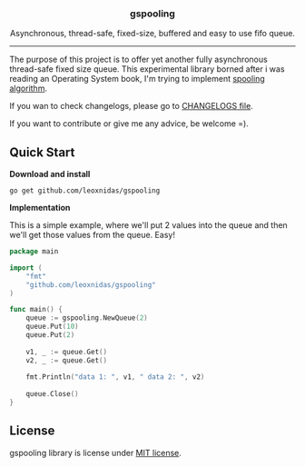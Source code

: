 <p align="center">
  <h3 align="center">gspooling</h3>
  <p align="center">Asynchronous, thread-safe, fixed-size, buffered and easy to use fifo queue.</p>
</p>

---

The purpose of this project is to offer yet another fully asynchronous thread-safe fixed size queue. This experimental library borned after i was reading an Operating System book, I'm trying to implement [spooling algorithm](https://www.wikiwand.com/en/Spooling).

If you wan to check changelogs, please go to [CHANGELOGS file](./CHANGELOGS).

If you want to contribute or give me any advice, be welcome =).

## Quick Start

**Download and install**

```go get github.com/leoxnidas/gspooling```

**Implementation**

This is a simple example, where we'll put 2 values into the queue and then
we'll get those values from the queue. Easy!

```go
package main

import (
	"fmt"
    "github.com/leoxnidas/gspooling"
)

func main() {
	queue := gspooling.NewQueue(2)
    queue.Put(10)
    queue.Put(2)
    
    v1, _ := queue.Get()
    v2, _ := queue.Get()
    
    fmt.Println("data 1: ", v1, " data 2: ", v2)
    
    queue.Close()
}
```

## License

gspooling library is license under [MIT license](./LICENSE).